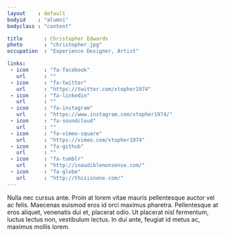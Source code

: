 ```yaml
---
layout    : default
bodyid    : "alumni"
bodyclass : "content"

title       : Christopher Edwards
photo       : "christopher.jpg"
occupation  : "Experience Designer, Artist"

links:
 - icon     : "fa-facebook"
   url      : ""
 - icon     : "fa-twitter"
   url      : "https://twitter.com/xtopher1974"
 - icon     : "fa-linkedin"
   url      : ""
 - icon     : "fa-instagram"
   url      : "https://www.instagram.com/xtopher1974/"
 - icon     : "fa-soundcloud"
   url      : ""
 - icon     : "fa-vimeo-square"
   url      : "https://vimeo.com/xtopher1974"
 - icon     : "fa-github"
   url      : ""
 - icon     : "fa-tumblr"
   url      : "http://inaudiblenonsense.com/"
 - icon     : "fa-globe"
   url      : "http://thisisnone.com/"
---
```


Nulla nec cursus ante. Proin at lorem vitae mauris pellentesque auctor vel ac felis. Maecenas euismod eros id orci maximus pharetra. Pellentesque at eros aliquet, venenatis dui et, placerat odio. Ut placerat nisl fermentum, luctus lectus non, vestibulum lectus. In dui ante, feugiat id metus ac, maximus mollis lorem.